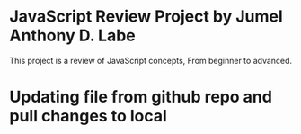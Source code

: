 # JavaScript Review Project by Jumel Anthony D. Labe
This project is a review of JavaScript concepts, From beginner to advanced.
# Updating file from github repo and pull changes to local

